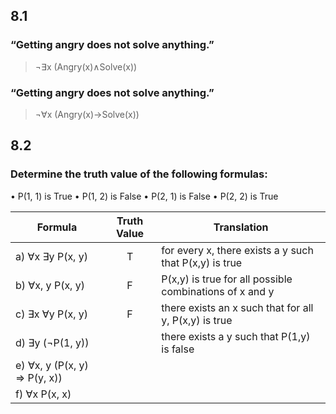 ## 8.1

### “Getting angry does not solve anything.”
> ¬∃x (Angry(x)∧Solve(x))

### “Getting angry does not solve anything.”
> ¬∀x (Angry(x)→Solve(x))

## 8.2

### Determine the truth value of the following formulas:
• P(1, 1) is True
• P(1, 2) is False
• P(2, 1) is False
• P(2, 2) is True

| Formula                      | Truth Value | Translation                                             |
| ---------------------------- | :---------: | ------------------------------------------------------- |
| a) ∀x ∃y P(x, y)             |      T      | for every x, there exists a y such that P(x,y) is true  |
| b) ∀x, y P(x, y)             |      F      | P(x,y) is true for all possible combinations of x and y |
| c) ∃x ∀y P(x, y)             |      F      | there exists an x such that for all y, P(x,y) is true   |
| d) ∃y (¬P(1, y))             |             | there exists a y such that P(1,y) is false              |
| e) ∀x, y (P(x, y) ⇒ P(y, x)) |             |                                                         |
| f) ∀x P(x, x)                |             |                                                         |






